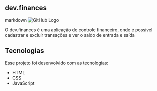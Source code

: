 ## dev.finances
markdown ![GitHub Logo](assets/img/logo.png)

O dev.finances é uma aplicação de controle financeiro, onde é possível cadastrar e excluir transações e ver o saldo de entrada e saída

## Tecnologias

Esse projeto foi desenvolvido com as tecnologias:

- HTML
- CSS
- JavaScript

